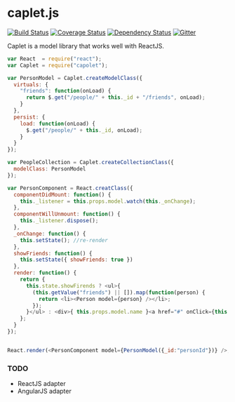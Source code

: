 # caplet.js

[![Build Status](https://travis-ci.org/mojo-js/caplet.js.svg)](https://travis-ci.org/mojo-js/caplet.js) [![Coverage Status](https://coveralls.io/repos/mojo-js/caplet.js/badge.svg?branch=master)](https://coveralls.io/r/mojo-js/caplet.js?branch=master) [![Dependency Status](https://david-dm.org/mojo-js/caplet.js.svg)](https://david-dm.org/mojo-js/caplet.js) [![Gitter](https://badges.gitter.im/Join%20Chat.svg)](https://gitter.im/mojo-js/caplet.js?utm_source=badge&utm_medium=badge&utm_campaign=pr-badge)

Caplet is a model library that works well with ReactJS. 

```javascript
var React  = require("react");
var Caplet = require("capolet");

var PersonModel = Caplet.createModelClass({
  virtuals: {
    "friends": function(onLoad) {
      return $.get("/people/" + this._id + "/friends", onLoad);
    }
  },
  persist: {
    load: function(onLoad) {
      $.get("/people/" + this._id, onLoad);
    }
  }
}); 

var PeopleCollection = Caplet.createCollectionClass({
  modelClass: PersonModel
});

var PersonComponent = React.creatClass({
  componentDidMount: function() {
    this._listener = this.props.model.watch(this._onChange);
  },
  componentWillUnmount: function() {
    this._listener.dispose();
  },
  _onChange: function() {
    this.setState(); //re-render
  },
  showFriends: function() {
    this.setState({ showFriends: true })
  },
  render: function() {
    return { 
      this.state.showFirends ? <ul>{
        (this.getValue("friends") || []).map(function(person) {
          return <li><Person model={person} /></li>;
        });
      }</ul> : <div>{ this.props.model.name }<a href="#" onClick={this.showFriends}>show friends</a></div>
    };
  }
});


React.render(<PersonComponent model={PersonModel({_id:"personId"})} />, document.body);

```

### TODO

- ReactJS adapter
- AngularJS adapter
